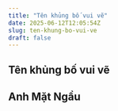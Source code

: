 ```yaml
---
title: "Tên khủng bố vui vẽ"
date: 2025-06-12T12:05:54Z
slug: ten-khung-bo-vui-ve
draft: false
---
```


## Tên khủng bố vui vẽ

## Anh Mặt Ngầu

